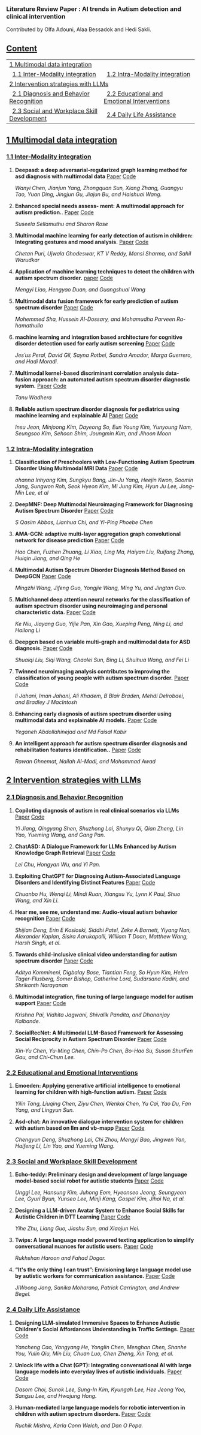 ### Literature Review Paper : AI trends in Autism detection and clinical intervention

Contributed by Olfa Adouni, Alaa Bessadok and Hedi Sakli.

## [Content](#content)

<table>
<tr><td colspan="2"><a href="#1 Multimodal data integration"> 1 Multimodal data integration</a></td></tr> 

<tr>
    <td>&ensp;<a href="#1.1 Inter-Modality integration">1.1 Inter-Modality integration</a></td>
    <td>&ensp;<a href="#1.2 Intra-Modality integration">1.2 Intra-Modality integration</a></td>
</tr>



<tr><td colspan="2"><a href="#2 Intervention strategies with LLMs">2 Intervention strategies with LLMs </a></td></tr> 

<tr>
    <td>&ensp;<a href="#2.1 Diagnosis and Behavior Recognition">2.1 Diagnosis and Behavior Recognition </a></td>
    <td>&ensp;<a href="#2.2 Educational and Emotional Interventions">2.2 Educational and Emotional Interventions</a></td>
</tr>
<tr>
    <td>&ensp;<a href="#2.3 Social and Workplace Skill Development">2.3 Social and Workplace Skill Development</a></td>
    <td>&ensp;<a href="#2.4 Daily Life Assistance">2.4 Daily Life Assistance</a></td>
</tr>

</table>

## [1 Multimodal data integration](#content)
### [1.1 Inter-Modality integration](#content)

1. **Deepasd: a deep adversarial-regularized graph learning method for asd diagnosis with multimodal data** [Paper](https://doi.org/10.1038/s41398-024-02972-2) [Code]()
   
    *Wanyi Chen, Jianjun Yang, Zhongquan Sun, Xiang Zhang, Guangyu Tao, Yuan Ding, Jingjun Gu, Jiajun Bu, and Haishuai Wang.* 

1. **Enhanced special needs assess- ment: A multimodal approach for autism prediction.**. [Paper](https://ieeexplore.ieee.org/abstract/document/10663408) [Code]()

    *Suseela Sellamuthu and Sharon Rose*
    
1. **Multimodal machine learning for early detection of autism in children: Integrating gestures and mood analysis.** [Paper](https://ieeexplore.ieee.org/document/10842696) [Code]()

    *Chetan Puri, Ujwala Ghodeswar, KT V Reddy, Mansi Sharma, and Sahil Warudkar* 

1. **Application of machine learning techniques to detect the children with autism spectrum disorder.**  [paper](https://doi.org/10.1155/2022/9340027) [Code]()

    *Mengyi Liao, Hengyao Duan, and Guangshuai Wang*

1. **Multimodal data fusion framework for early prediction of autism spectrum disorder** [Paper](https://doi.org/10.1155/hbe2/1496105) [Code]()

    *Mohemmed Sha, Hussein Al-Dossary, and Mohamudha Parveen Ra-hamathulla*

1. **machine learning and integration based architecture for cognitive disorder detection used for early autism screening**  [Paper](https://doi.org/10.3390/electronics9030516) [Code]()

    *Jes´us Peral, David Gil, Sayna Rotbei, Sandra Amador, Marga Guerrero, and Hadi Moradi.*

1. **Multimodal kernel-based discriminant correlation analysis data-fusion approach: an automated autism spectrum disorder
diagnostic system.** [Paper](https://doi.org/10.1007/s13246-023-01350-4) [Code]()

    *Tanu Wadhera*

1. **Reliable autism spectrum disorder diagnosis for pediatrics using machine learning and explainable AI** [Paper](https://doi.org/10.3390/diagnostics14222504) [Code]()

    *Insu Jeon, Minjoong Kim, Dayeong So, Eun Young Kim, Yunyoung Nam, Seungsoo Kim, Sehoon Shim, Joungmin Kim, and Jihoon Moon*

### [1.2 Intra-Modality integration](#content)
1. **Classification of Preschoolers with Low-Functioning Autism Spectrum Disorder Using Multimodal MRI Data** [Paper](https://doi.org/10.1007/s10803-021-05368-z) [Code]()

   *ohanna Inhyang Kim, Sungkyu Bang, Jin-Ju Yang, Heejin Kwon, Soomin Jang, Sungwon Roh, Seok Hyeon Kim, Mi Jung Kim, Hyun Ju Lee, Jong-Min Lee, et al*

1. **DeepMNF: Deep Multimodal Neuroimaging Framework for Diagnosing Autism Spectrum Disorder** [Paper](https://doi.org/10.1016/j.artmed.2022.102475) [Code]()

   *S Qasim Abbas, Lianhua Chi, and Yi-Ping Phoebe Chen*

1. **AMA-GCN: adaptive multi-layer aggregation graph convolutional network for disease prediction** [Paper](https://doi.org/10.48550/arXiv.2106.08732) [Code]()

   *Hao Chen, Fuzhen Zhuang, Li Xiao, Ling Ma, Haiyan Liu, Ruifang Zhang, Huiqin Jiang, and Qing He*

1. **Multimodal Autism Spectrum Disorder Diagnosis Method Based on DeepGCN** [Paper](10.1109/TNSRE.2023.3314516) [Code]()

   *Mingzhi Wang, Jifeng Guo, Yongjie Wang, Ming Yu, and Jingtan Guo.*

1. **Multichannel deep attention neural networks for the classification of autism spectrum disorder using neuroimaging and personal characteristic data.** [Paper](https://doi.org/10.1155/2020/1357853) [Code]()

   *Ke Niu, Jiayang Guo, Yijie Pan, Xin Gao, Xueping Peng, Ning Li, and Hailong Li*

1. **Deepgcn based on variable multi-graph and multimodal data for ASD diagnosis.** [Paper](https://doi.org/10.1049/cit2.12340) [Code]()

   *Shuaiqi Liu, Siqi Wang, Chaolei Sun, Bing Li, Shuihua Wang, and Fei Li*

1. **Twinned neuroimaging analysis contributes to improving the classification of young people with autism spectrum disorder.** [Paper](https://doi.org/10.1038/s41598-024-71174-z) [Code]()

   *li Jahani, Iman Jahani, Ali Khadem, B Blair Braden, Mehdi Delrobaei, and Bradley J MacIntosh*

1. **Enhancing early diagnosis of autism spectrum disorder using multimodal data and explainable AI models.** [Paper](10.1109/BigData62323.2024.10825173) [Code]()

   *Yeganeh Abdollahinejad and Md Faisal Kabir*

1. **An intelligent approach for autism spectrum disorder diagnosis and rehabilitation features identification..** [Paper](https://doi.org/10.1007/s00521-024-10770-6) [Code]()

   *Rawan Ghnemat, Nailah Al-Madi, and Mohammad Awad*





## [2 Intervention strategies with LLMs](#content)
### [2.1 Diagnosis and Behavior Recognition](#content)

1. **Copiloting diagnosis of autism in real clinical scenarios via LLMs** [Paper](https://doi.org/10.48550/arXiv.2410.05684) [Code]()
   
    *Yi Jiang, Qingyang Shen, Shuzhong Lai, Shunyu Qi, Qian Zheng, Lin Yao, Yueming Wang, and Gang Pan.* 


1. **ChatASD: A Dialogue Framework for LLMs Enhanced by Autism Knowledge Graph Retrieval** [Paper](https://doi.org/10.1145/3698587.3701538) [Code]()
   
    *Lei Chu, Hongyan Wu, and Yi Pan.*
   
1. **Exploiting ChatGPT for Diagnosing Autism-Associated Language Disorders and Identifying Distinct Features** [Paper](https://pmc.ncbi.nlm.nih.gov/articles/PMC11142355/) [Code]()
   
    *Chuanbo Hu, Wenqi Li, Mindi Ruan, Xiangxu Yu, Lynn K Paul, Shuo Wang, and Xin Li.*

1. **Hear me, see me, understand me: Audio-visual autism behavior recognition** [Paper](10.1109/TMM.2024.3521838) [Code]()
   
    *Shijian Deng, Erin E Kosloski, Siddhi Patel, Zeke A Barnett, Yiyang Nan, Alexander Kaplan, Sisira Aarukapalli, William T Doan, Matthew Wang, Harsh Singh, et al.*

1. **Towards child-inclusive clinical video understanding for autism spectrum disorder** [Paper](https://doi.org/10.48550/arXiv.2409.13606) [Code]()
   
    *Aditya Kommineni, Digbalay Bose, Tiantian Feng, So Hyun Kim, Helen Tager-Flusberg, Somer Bishop, Catherine Lord, Sudarsana Kadiri, and Shrikanth Narayanan*

1. **Multimodal integration, fine tuning of large language model for autism support** [Paper](10.1109/ICMCSI61536.2024.00099) [Code]()
   
    *Krishna Pai, Vidhita Jagwani, Shivalik Pandita, and Dhananjay Kalbande.*

1. **SocialRecNet: A Multimodal LLM-Based Framework for Assessing Social Reciprocity in Autism Spectrum Disorder** [Paper](10.1109/ICASSP49660.2025.10888811) [Code]()
   
    *Xin-Yu Chen, Yu-Ming Chen, Chin-Po Chen, Bo-Hao Su, Susan ShurFen Gau, and Chi-Chun Lee.*





### [2.2 Educational and Emotional Interventions](#content)


1. **Emoeden: Applying generative artificial intelligence to emotional learning for children with high-function autism.** [Paper](https://doi.org/10.1145/3613904.3642899) [Code]()
   
    *Yilin Tang, Liuqing Chen, Ziyu Chen, Wenkai Chen, Yu Cai, Yao Du, Fan Yang, and Lingyun Sun.*

1. **Asd-chat: An innovative dialogue intervention system for children with autism based on llm and vb-mapp** [Paper](https://doi.org/10.48550/arXiv.2409.01867) [Code]()
   
    *Chengyun Deng, Shuzhong Lai, Chi Zhou, Mengyi Bao, Jingwen Yan, Haifeng Li, Lin Yao, and Yueming Wang.*

     




### [2.3 Social and Workplace Skill Development](#content)

1. **Echo-teddy: Preliminary design and development of large language model-based social robot for autistic students** [Paper](https://doi.org/10.48550/arXiv.2502.04029) [Code]()
   
    *Unggi Lee, Hansung Kim, Juhong Eom, Hyeonseo Jeong, Seungyeon Lee, Gyuri Byun, Yunseo Lee, Minji Kang, Gospel Kim, Jihoi Na, et al.*


1. **Designing a LLM-driven Avatar System to Enhance Social Skills for Autistic Children in DTT Learning** [Paper](10.1109/IEIR62538.2024.10959902) [Code]()
   
    *Yihe Zhu, Liang Guo, Jiashu Sun, and Xiaojun Hei.*

1. **Twips: A large language model powered texting application to simplify conversational nuances for autistic users.** [Paper](https://doi.org/10.1145/3663548.3675633) [Code]()
   
    *Rukhshan Haroon and Fahad Dogar.*


1. **“It's the only thing I can trust”: Envisioning large language model use by autistic workers for communication assistance.** [Paper](https://doi.org/10.1145/3613904.3642894) [Code]()
    
    *JiWoong Jang, Sanika Moharana, Patrick Carrington, and Andrew Begel.*

   

     

### [2.4 Daily Life Assistance](#content)

 1. **Designing LLM-simulated Immersive Spaces to Enhance Autistic Children's Social Affordances Understanding in Traffic Settings.** [Paper](https://doi.org/10.1145/3708359.3712142) [Code]()
   
    *Yancheng Cao, Yangyang He, Yonglin Chen, Menghan Chen, Shanhe You, Yulin Qiu, Min Liu, Chuan Luo, Chen Zheng, Xin Tong, et al.*

 1. **Unlock life with a Chat (GPT): Integrating conversational AI with large language models into everyday lives of autistic individuals.** [Paper](https://doi.org/10.1145/3613904.3641989) [Code]()
   
    *Dasom Choi, Sunok Lee, Sung-In Kim, Kyungah Lee, Hee Jeong Yoo, Sangsu Lee, and Hwajung Hong.*


1. **Human-mediated large language models for robotic intervention in children with autism spectrum disorders.** [Paper](https://doi.org/10.48550/arXiv.2402.00260) [Code]()
   
    *Ruchik Mishra, Karla Conn Welch, and Dan O Popa.*



    

   
